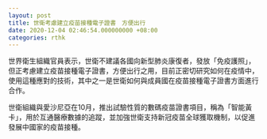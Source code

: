 ```yaml
---
layout: post
title: 世衛考慮建立疫苗接種電子證書　方便出行
date: 2020-12-04 02:46:54.000000000 +08:00
categories: rthk
---
```


世界衛生組織官員表示，世衛不建議各國向新型肺炎康復者，發放「免疫護照」，但正考慮建立疫苗接種電子證書，方便出行之用，目前正密切研究如何在疫情中，使用這種應對的技術，其中之一是世衛如何與成員國在疫苗接種電子證書方面進行合作。

世衛組織與愛沙尼亞在10月，推出試驗性質的數碼疫苗證書項目，稱為「智能黃卡」，用於互通醫療數據的追蹤，並加強世衛支持新冠疫苗全球獲取機制，以促進發展中國家的疫苗接種。
